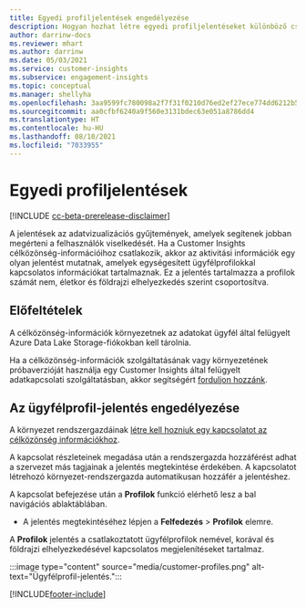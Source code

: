 ```yaml
---
title: Egyedi profiljelentések engedélyezése
description: Hogyan hozhat létre egyedi profiljelentéseket különböző csoportokba a különböző eredetű termékekből, korból és megyéből vagy régióból.
author: darrinw-docs
ms.reviewer: mhart
ms.author: darrinw
ms.date: 05/03/2021
ms.service: customer-insights
ms.subservice: engagement-insights
ms.topic: conceptual
ms.manager: shellyha
ms.openlocfilehash: 3aa9599fc780098a2f7f31f0210d76ed2ef27ece774dd6212b5cb2a599ad537e
ms.sourcegitcommit: aa0cfbf6240a9f560e3131bdec63e051a8786dd4
ms.translationtype: HT
ms.contentlocale: hu-HU
ms.lasthandoff: 08/10/2021
ms.locfileid: "7033955"
---
```

# <a name="out-of-box-profile-reports"></a>Egyedi profiljelentések

[!INCLUDE [cc-beta-prerelease-disclaimer](includes/cc-beta-prerelease-disclaimer.md)]

A jelentések az adatvizualizációs gyűjtemények, amelyek segítenek jobban megérteni a felhasználók viselkedését. Ha a Customer Insights célközönség-információihoz csatlakozik, akkor az aktivitási információk egy olyan jelentést mutatnak, amelyek egységesített ügyfélprofilokkal kapcsolatos információkat tartalmaznak. Ez a jelentés tartalmazza a profilok számát nem, életkor és földrajzi elhelyezkedés szerint csoportosítva.

## <a name="prerequisites"></a>Előfeltételek

A célközönség-információk környezetnek az adatokat ügyfél által felügyelt Azure Data Lake Storage-fiókokban kell tárolnia.

Ha a célközönség-információk szolgáltatásának vagy környezetének próbaverzióját használja egy Customer Insights által felügyelt adatkapcsolati szolgáltatásban, akkor segítségért [forduljon hozzánk](https://go.microsoft.com/fwlink/?linkid=2145734).  


## <a name="enable-the-customer-profile-report"></a>Az ügyfélprofil-jelentés engedélyezése

A környezet rendszergazdáinak [létre kell hozniuk egy kapcsolatot az célközönség információkhoz](configure-connections.md).

A kapcsolat részleteinek megadása után a rendszergazda hozzáférést adhat a szervezet más tagjainak a jelentés megtekintése érdekében. A kapcsolatot létrehozó környezet-rendszergazda automatikusan hozzáfér a jelentéshez. 

A kapcsolat befejezése után a **Profilok** funkció elérhető lesz a bal navigációs ablaktáblában. 

- A jelentés megtekintéséhez lépjen a **Felfedezés** > **Profilok** elemre.

A **Profilok** jelentés a csatlakoztatott ügyfélprofilok nemével, korával és földrajzi elhelyezkedésével kapcsolatos megjelenítéseket tartalmaz.

:::image type="content" source="media/customer-profiles.png" alt-text="Ügyfélprofil-jelentés.":::

[!INCLUDE[footer-include](../includes/footer-banner.md)]